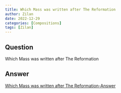 ```yaml
---
title: Which Mass was written after The Reformation
author: Zilan
date: 2022-12-29
categories: [Compositions]
tags: [Zilan]
---
```


## Question

Which Mass was written after The Reformation



## Answer

[Which Mass was written after The Reformation-Answer](/music-history/posts/Which-Mass-was-written-after-The-Reformation-answer/)